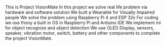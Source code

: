 This is Project VisionMate 
In this project we solve real life problem via hardware and software solution
We built a Wearable for Visually Impaired people
We solve the problem using Raspberry Pi 4 and ESP 32s
For coding we use thony a built in OS in Raspberry Pi and Arduino IDE
We implement ml for object recognize and object detection
We use OLED Display, sensors, speaker, vibration motor, switch, battery and other components to complete the project VisionMate.
